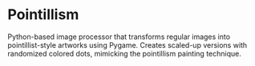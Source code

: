 # Pointillism
Python-based image processor that transforms regular images into pointillist-style artworks using Pygame. Creates scaled-up versions with randomized colored dots, mimicking the pointillism painting technique.
